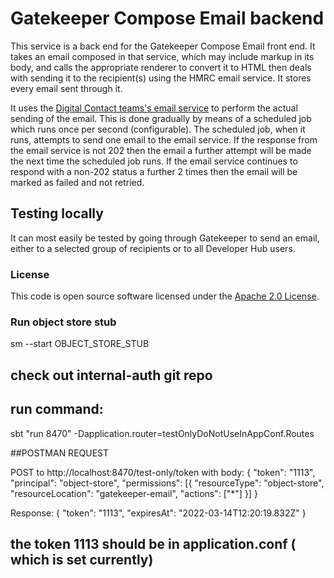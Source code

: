 
# Gatekeeper Compose Email backend

This service is a back end for the Gatekeeper Compose Email front end. It takes an email composed in that service, which may include markup in its body, and calls the 
 appropriate renderer to convert it to HTML then deals with sending it to the recipient(s) using the HMRC email service.
It stores every email sent through it.

It uses the [Digital Contact teams's email service](https://github.com/hmrc/email) to perform the actual sending of the email. 
This is done gradually by means of a scheduled job which runs once per second (configurable). The scheduled job, when it runs, attempts to send
one email to the email service. If the response from the email service is not 202 then the email a further attempt will be 
made the next time the scheduled job runs. If the email service continues to respond with a non-202 status a further 2 times 
then the email will be marked as failed and not retried.  

## Testing locally
It can most easily be tested by going through Gatekeeper to send an email, either to a selected group of recipients or to all
Developer Hub users.

### License

This code is open source software licensed under the [Apache 2.0 License]("http://www.apache.org/licenses/LICENSE-2.0.html").

### Run object store stub 
sm --start OBJECT_STORE_STUB


## check out internal-auth git repo 
## run command:
sbt "run 8470" -Dapplication.router=testOnlyDoNotUseInAppConf.Routes


##POSTMAN REQUEST

POST to  http://localhost:8470/test-only/token
with body:
{
"token": "1113",
"principal": "object-store",
"permissions": [{
"resourceType": "object-store",
"resourceLocation": "gatekeeper-email",
"actions": ["*"]
}]
}

Response:
{
"token": "1113",
"expiresAt": "2022-03-14T12:20:19.832Z"
}

## the token 1113 should be in application.conf ( which is set currently)

